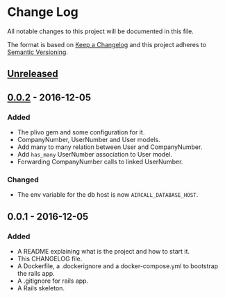 # Change Log
All notable changes to this project will be documented in this file.

The format is based on [Keep a Changelog](http://keepachangelog.com/)
and this project adheres to [Semantic Versioning](http://semver.org/).

## [Unreleased]

## [0.0.2] - 2016-12-05
### Added
 - The plivo gem and some configuration for it.
 - CompanyNumber, UserNumber and User models.
 - Add many to many relation between User and CompanyNumber.
 - Add `has_many` UserNumber association to User model.
 - Forwarding CompanyNumber calls to linked UserNumber.

### Changed
 - The env variable for the db host is now `AIRCALL_DATABASE_HOST`.

## 0.0.1 - 2016-12-05
### Added
 - A README explaining what is the project and how to start it.
 - This CHANGELOG file.
 - A Dockerfile, a .dockerignore and a docker-compose.yml to bootstrap the rails app.
 - A .gitignore for rails app.
 - A Rails skeleton.

[Unreleased]: https://github.com/olivierlacan/keep-a-changelog/compare/v0.0.2...HEAD
[0.0.2]: https://github.com/olivierlacan/keep-a-changelog/compare/v0.0.1...v0.0.2
